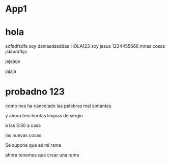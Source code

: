# App1

# hola

sdfsdfsdfs
soy daniasdasddas
HOLA123 
soy jesus
1234455666
mnas cosas
jskhdbfkjs

jejejeje

jajaja
# probadno 123

como nos ha cancelado las palabras mal sonantes 

y ahora tres horitas limpias de sergio



a las 5:30 a casa


las nuevas cosas

Se supone que es mi rama

ahora tenemos que crear una rama
